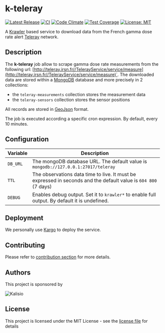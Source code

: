 # k-teleray

[![Latest Release](https://img.shields.io/github/v/tag/kalisio/k-teleray?sort=semver&label=latest)](https://github.com/kalisio/k-teleray/releases)
[![CI](https://github.com/kalisio/k-teleray/actions/workflows/main.yaml/badge.svg)](https://github.com/kalisio/k-teleray/actions/workflows/main.yaml)
[![Code Climate](https://codeclimate.com/github/kalisio/k-teleray/badges/gpa.svg)](https://codeclimate.com/github/kalisio/k-teleray)
[![Test Coverage](https://codeclimate.com/github/kalisio/k-teleray/badges/coverage.svg)](https://codeclimate.com/github/kalisio/k-teleray/coverage)
[![License: MIT](https://img.shields.io/badge/License-MIT-yellow.svg)](https://opensource.org/licenses/MIT)

A [Krawler](https://kalisio.github.io/krawler/) based service to download data from the French gamma dose rate alert [Teleray](http://teleray.irsn.fr/aide.htm) network.

## Description

The **k-teleray** job allow to scrape gamma dose rate measurements from the following url: [http://teleray.irsn.fr//TelerayService/service/measure](http://teleray.irsn.fr//TelerayService/service/measure)`. The downloaded data are stored within a [MongoDB](https://www.mongodb.com/) database and more precisely in 2 collections:
* the `teleray-measurements` collection stores the measurement data 
* the `teleray-sensors` collection stores the sensor positions

All records are stored in [GeoJson](https://fr.wikipedia.org/wiki/GeoJSON) format.

The job is executed according a specific cron expression. By default, every 10 minutes.

## Configuration

| Variable | Description |
|--- | --- |
| `DB_URL` | The mongoDB database URL. The default value is `mongodb://127.0.0.1:27017/teleray` |
| `TTL` | The observations data time to live. It must be expressed in seconds and the default value is `604 800` (7 days) | 
| `DEBUG` | Enables debug output. Set it to `krawler*` to enable full output. By default it is undefined. |

## Deployment

We personally use [Kargo](https://kalisio.github.io/kargo/) to deploy the service.

## Contributing

Please refer to [contribution section](./CONTRIBUTING.md) for more details.

## Authors

This project is sponsored by 

![Kalisio](https://s3.eu-central-1.amazonaws.com/kalisioscope/kalisio/kalisio-logo-black-256x84.png)

## License

This project is licensed under the MIT License - see the [license file](./LICENSE) for details
